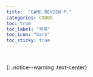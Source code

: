 ```yaml
---
title:  "GAME REVIEW P-"
categories: CODOG
toc: true
toc_label: "목록"
toc_icon: "bars"
toc_sticky: true
---
```


# 
{: .notice--warning .text-center}

